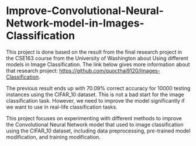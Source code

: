 # Improve-Convolutional-Neural-Network-model-in-Images-Classification

This project is done based on the result from the final research project in the CSE163 course from the University of Washington about Using different models in Image Classification. The link below gives more information about that research project: https://github.com/quocthai9120/Images-Classification.

The previous result ends up with 70.09% correct accuracy for 10000 testing instances using the CIFAR_10 dataset. This is not a bad start for the image classification task. However, we need to improve the model significantly if we want to use in real-life classification tasks.

This project focuses on experimenting with different methods to improve the Convolutional Neural Network model that used to image classification using the CIFAR_10 dataset, including data preprocessing, pre-trained model modification, and training modification.
